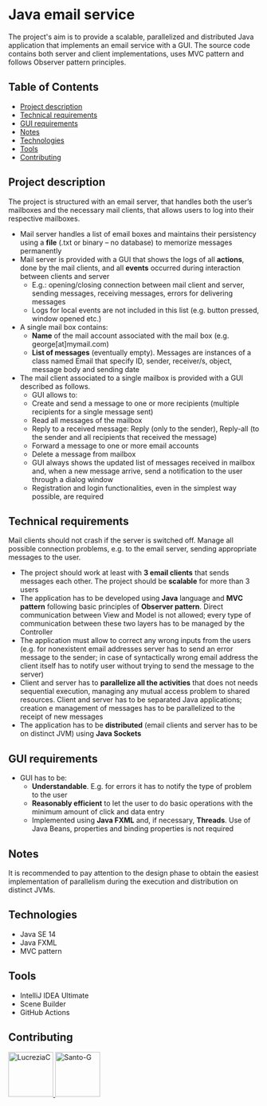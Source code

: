 # Java email service
The project's aim is to provide a scalable, parallelized and distributed Java application that implements an email service with a GUI.
The source code contains both server and client implementations, uses MVC pattern and follows Observer pattern principles.

## Table of Contents
- [Project description](#project-description)
- [Technical requirements](#technical-requirements)
- [GUI requirements](#gui-requirements)
- [Notes](#notes)
- [Technologies](#technologies)
- [Tools](#tools)
- [Contributing](#contributing)

## Project description 
The project is structured with an email server, that handles both the user’s mailboxes and the necessary mail clients, that allows users to log into their respective mailboxes.
- Mail server handles a list of email boxes and maintains their persistency using a __file__ (.txt or binary – no database) to memorize messages permanently
- Mail server is provided with a GUI that shows the logs of all __actions__, done by the mail clients, and all __events__ occurred during interaction between clients and server
  * E.g.: opening/closing connection between mail client and server, sending messages, receiving messages, errors for delivering messages
  * Logs for local events are not included in this list (e.g. button pressed, window opened etc.)
- A single mail box contains:
  * __Name__ of the mail account associated with the mail box (e.g. george[at]mymail.com)
  * __List of messages__ (eventually empty). Messages are instances of a class named Email that specify ID, sender, receiver/s, object, message body and sending date
- The mail client associated to a single mailbox is provided with a GUI described as follows. 
  * GUI allows to:
  * Create and send a message to one or more recipients (multiple recipients for a single message sent)
  * Read all messages of the mailbox
  * Reply to a received message: Reply (only to the sender), Reply-all (to the sender and all recipients that received the message)
  * Forward a message to one or more email accounts
  * Delete a message from mailbox
  - GUI always shows the updated list of messages received in mailbox and, when a new message arrive, send a notification to the user through a dialog window
  - Registration and login functionalities, even in the simplest way possible, are required
  
## Technical requirements
Mail clients should not crash if the server is switched off. Manage all possible connection problems, e.g. to the email server, sending appropriate messages to the user.
- The project should work at least with __3 email clients__ that sends messages each other. The project should be __scalable__ for more than 3 users
- The application has to be developed using __Java__ language and __MVC pattern__ following basic principles of __Observer pattern__. Direct communication between View and Model is not allowed; every type of communication between these two layers has to be managed by the Controller
- The application must allow to correct any wrong inputs from the users (e.g. for nonexistent email addresses server has to send an error message to the sender; in case of syntactically wrong email address the client itself has to notify user without trying to send the message to the server)
- Client and server has to __parallelize all the activities__ that does not needs sequential execution, managing any mutual access problem to shared resources. Client and server has to be separated Java applications; creation e management of messages has to be parallelized to the receipt of new messages
- The application has to be __distributed__ (email clients and server has to be on distinct JVM) using __Java Sockets__

## GUI requirements
- GUI has to be:
  * __Understandable__. E.g. for errors it has to notify the type of problem to the user
  * __Reasonably efficient__ to let the user to do basic operations with the minimum amount of click and data entry
  * Implemented using __Java FXML__ and, if necessary, __Threads__. Use of Java Beans, properties and binding properties is not required

## Notes
It is recommended to pay attention to the design phase to obtain the easiest implementation of parallelism during the execution and distribution on distinct JVMs.

## Technologies
- Java SE 14
- Java FXML
- MVC pattern

## Tools
- IntelliJ IDEA Ultimate 
- Scene Builder
- GitHub Actions

## Contributing
<a href="https://github.com/LucreziaC">
 <img alt="LucreziaC" width="90" height="90" src="https://avatars.githubusercontent.com/u/37901017?v=4" />
</a>

<a href="https://github.com/Santo-G">
 <img alt="Santo-G" width="90" height="90" src="https://avatars.githubusercontent.com/u/77076220?v=4" />
</a>

